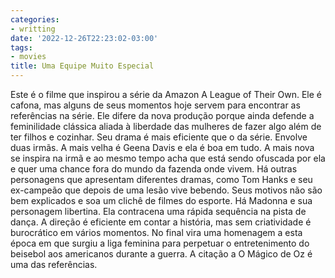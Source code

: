 ```yaml
---
categories:
- writting
date: '2022-12-26T22:23:02-03:00'
tags:
- movies
title: Uma Equipe Muito Especial
---
```


Este é o filme que inspirou a série da Amazon A League of Their Own. Ele é cafona, mas alguns de seus momentos hoje servem para encontrar as referências na série. Ele difere da nova produção porque ainda defende a feminilidade clássica aliada à liberdade das mulheres de fazer algo além de ter filhos e cozinhar. Seu drama é mais eficiente que o da série. Envolve duas irmãs. A mais velha é Geena Davis e ela é boa em tudo. A mais nova se inspira na irmã e ao mesmo tempo acha que está sendo ofuscada por ela e quer uma chance fora do mundo da fazenda onde vivem. Há outras personagens que apresentam diferentes dramas, como Tom Hanks e seu ex-campeão que depois de uma lesão vive bebendo. Seus motivos não são bem explicados e soa um clichê de filmes do esporte. Há Madonna e sua personagem libertina. Ela contracena uma rápida sequência na pista de dança. A direção é eficiente em contar a história, mas sem criatividade é burocrático em vários momentos. No final vira uma homenagem a esta época em que surgiu a liga feminina para perpetuar o entretenimento do beisebol aos americanos durante a guerra. A citação a O Mágico de Oz é uma das referências.

